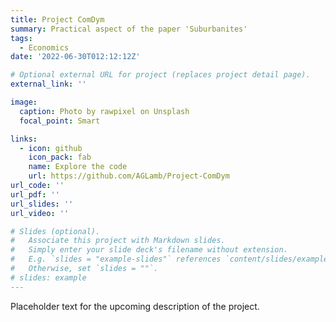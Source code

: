 ```yaml
---
title: Project ComDym
summary: Practical aspect of the paper 'Suburbanites'
tags:
  - Economics
date: '2022-06-30T012:12:12Z'

# Optional external URL for project (replaces project detail page).
external_link: ''

image:
  caption: Photo by rawpixel on Unsplash
  focal_point: Smart

links:
  - icon: github
    icon_pack: fab
    name: Explore the code
    url: https://github.com/AGLamb/Project-ComDym
url_code: ''
url_pdf: ''
url_slides: ''
url_video: ''

# Slides (optional).
#   Associate this project with Markdown slides.
#   Simply enter your slide deck's filename without extension.
#   E.g. `slides = "example-slides"` references `content/slides/example-slides.md`.
#   Otherwise, set `slides = ""`.
# slides: example
---
```

Placeholder text for the upcoming description of the project.

